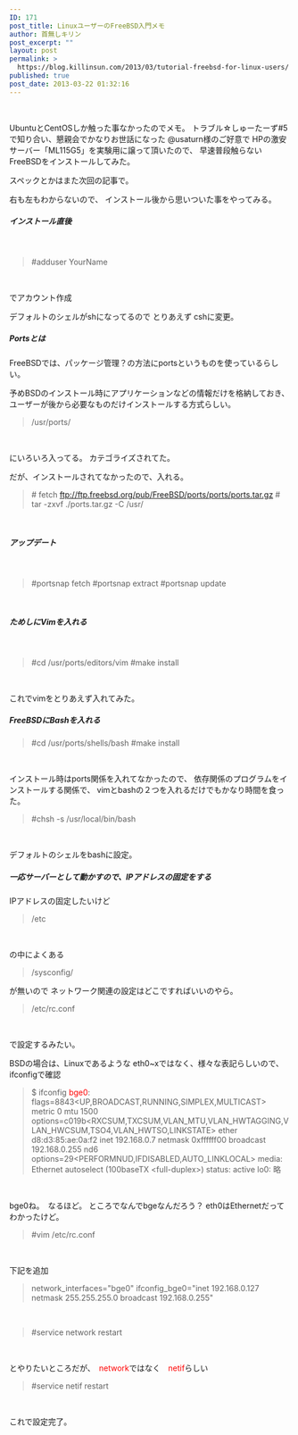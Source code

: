 ```yaml
---
ID: 171
post_title: LinuxユーザーのFreeBSD入門メモ
author: 首無しキリン
post_excerpt: ""
layout: post
permalink: >
  https://blog.killinsun.com/2013/03/tutorial-freebsd-for-linux-users/
published: true
post_date: 2013-03-22 01:32:16
---
```

&nbsp;
<div class="section">

UbuntuとCentOSしか触った事なかったのでメモ。
トラブル☆しゅーたーず#5で知り合い、懇親会でかなりお世話になった
@usaturn様のご好意で
HPの激安サーバー「ML115G5」を実験用に譲って頂いたので、
早速普段触らないFreeBSDをインストールしてみた。

スペックとかはまた次回の記事で。

右も左もわからないので、
インストール後から思いついた事をやってみる。
<h5>インストール直後</h5>
&nbsp;
<blockquote>#adduser YourName</blockquote>
&nbsp;

でアカウント作成

デフォルトのシェルがshになってるので
とりあえず cshに変更。
<h5>Portsとは</h5>
FreeBSDでは、パッケージ管理？の方法にportsというものを使っているらしい。

予めBSDのインストール時にアプリケーションなどの情報だけを格納しておき、
ユーザーが後から必要なものだけインストールする方式らしい。
<blockquote>/usr/ports/</blockquote>
&nbsp;

にいろいろ入ってる。
カテゴライズされてた。

だが、インストールされてなかったので、入れる。
<blockquote># fetch <a href="ftp://ftp.freebsd.org/pub/FreeBSD/ports/ports/ports.tar.gz" target="_blank" rel="noopener noreferrer">ftp://ftp.freebsd.org/pub/FreeBSD/ports/ports/ports.tar.gz</a>
# tar -zxvf ./ports.tar.gz -C /usr/</blockquote>
&nbsp;
<h5>アップデート</h5>
&nbsp;
<blockquote>#portsnap fetch
#portsnap extract
#portsnap update</blockquote>
&nbsp;
<h5>ためしにVimを入れる</h5>
&nbsp;
<blockquote>#cd /usr/ports/editors/vim
#make install</blockquote>
&nbsp;

これでvimをとりあえず入れてみた。
<h5>FreeBSDにBashを入れる</h5>
<blockquote>#cd /usr/ports/shells/bash
#make install</blockquote>
&nbsp;

インストール時はports関係を入れてなかったので、
依存関係のプログラムをインストールする関係で、
vimとbashの２つを入れるだけでもかなり時間を食った。
<blockquote>#chsh -s /usr/local/bin/bash</blockquote>
&nbsp;

デフォルトのシェルをbashに設定。
<h5>一応サーバーとして動かすので、IPアドレスの固定をする</h5>
IPアドレスの固定したいけど
<blockquote>/etc</blockquote>
&nbsp;

の中によくある
<blockquote>/sysconfig/</blockquote>
が無いので
ネットワーク関連の設定はどこですればいいのやら。
<blockquote>/etc/rc.conf</blockquote>
&nbsp;

で設定するみたい。

BSDの場合は、Linuxであるような
eth0~xではなく、様々な表記らしいので、ifconfigで確認
<blockquote>$ ifconfig
<span class="deco" style="color: #ff0000;">bge0</span>: flags=8843&lt;UP,BROADCAST,RUNNING,SIMPLEX,MULTICAST&gt; metric 0 mtu 1500
options=c019b&lt;RXCSUM,TXCSUM,VLAN_MTU,VLAN_HWTAGGING,VLAN_HWCSUM,TSO4,VLAN_HWTSO,LINKSTATE&gt;
ether d8:d3:85:ae:0a:f2
inet 192.168.0.7 netmask 0xffffff00 broadcast 192.168.0.255
nd6 options=29&lt;PERFORMNUD,IFDISABLED,AUTO_LINKLOCAL&gt;
media: Ethernet autoselect (100baseTX &lt;full-duplex&gt;)
status: active
lo0: 略</blockquote>
&nbsp;

bge0ね。　なるほど。
ところでなんでbgeなんだろう？
eth0はEthernetだってわかったけど。
<blockquote>#vim /etc/rc.conf</blockquote>
&nbsp;

下記を追加
<blockquote>network_interfaces="bge0"
ifconfig_bge0="inet 192.168.0.127 netmask 255.255.255.0 broadcast 192.168.0.255"</blockquote>
&nbsp;
<blockquote>#service network restart</blockquote>
&nbsp;

とやりたいところだが、　<span class="deco" style="color: #ff0000;">network</span>ではなく　<span class="deco" style="color: #ff0000;">netif</span>らしい
<blockquote>#service netif restart</blockquote>
&nbsp;

これで設定完了。

</div>